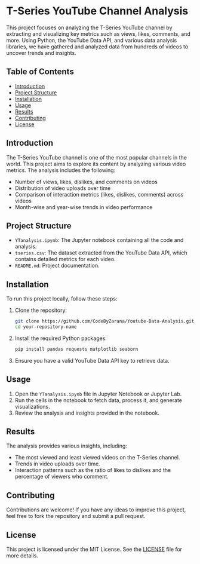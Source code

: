# T-Series YouTube Channel Analysis

This project focuses on analyzing the T-Series YouTube channel by extracting and visualizing key metrics such as views, likes, comments, and more. Using Python, the YouTube Data API, and various data analysis libraries, we have gathered and analyzed data from hundreds of videos to uncover trends and insights.

## Table of Contents

- [Introduction](#introduction)
- [Project Structure](#project-structure)
- [Installation](#installation)
- [Usage](#usage)
- [Results](#results)
- [Contributing](#contributing)
- [License](#license)

## Introduction

The T-Series YouTube channel is one of the most popular channels in the world. This project aims to explore its content by analyzing various video metrics. The analysis includes the following:

- Number of views, likes, dislikes, and comments on videos
- Distribution of video uploads over time
- Comparison of interaction metrics (likes, dislikes, comments) across videos
- Month-wise and year-wise trends in video performance

## Project Structure

- `YTanalysis.ipynb`: The Jupyter notebook containing all the code and analysis.
- `tseries.csv`: The dataset extracted from the YouTube Data API, which contains detailed metrics for each video.
- `README.md`: Project documentation.

## Installation

To run this project locally, follow these steps:

1. Clone the repository:
    ```bash
    git clone https://github.com/CodeByZarana/Youtube-Data-Analysis.git
    cd your-repository-name
    ```

2. Install the required Python packages:
    ```bash
    pip install pandas requests matplotlib seaborn
    ```

3. Ensure you have a valid YouTube Data API key to retrieve data.

## Usage

1. Open the `YTanalysis.ipynb` file in Jupyter Notebook or Jupyter Lab.
2. Run the cells in the notebook to fetch data, process it, and generate visualizations.
3. Review the analysis and insights provided in the notebook.

## Results

The analysis provides various insights, including:

- The most viewed and least viewed videos on the T-Series channel.
- Trends in video uploads over time.
- Interaction patterns such as the ratio of likes to dislikes and the percentage of viewers who comment.

## Contributing

Contributions are welcome! If you have any ideas to improve this project, feel free to fork the repository and submit a pull request.

## License

This project is licensed under the MIT License. See the [LICENSE](LICENSE) file for more details.
